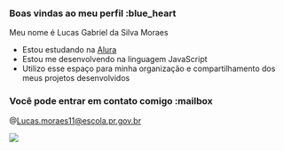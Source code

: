 ### Boas vindas ao meu perfil :blue_heart

Meu nome é Lucas Gabriel da Silva Moraes 

- Estou estudando na [Alura](https://www.alura.com.br)
- Estou me desenvolvendo na linguagem JavaScript
- Utilizo esse espaço para minha organização e compartilhamento dos meus projetos desenvolvidos

### Você pode entrar em contato comigo :mailbox

@Lucas.moraes11@escola.pr.gov.br 

![](https://tenor.com/view/sunday-gif-11404413904510171647)
